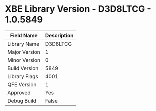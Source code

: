 # XBE Library Version - D3D8LTCG - 1.0.5849

| Field Name | Description |
|---|---|
| Library Name | D3D8LTCG |
| Major Version | 1 |
| Minor Version | 0 |
| Build Version | 5849 |
| Library Flags | 4001 |
| QFE Version | 1 |
| Approved | Yes |
| Debug Build | False |

